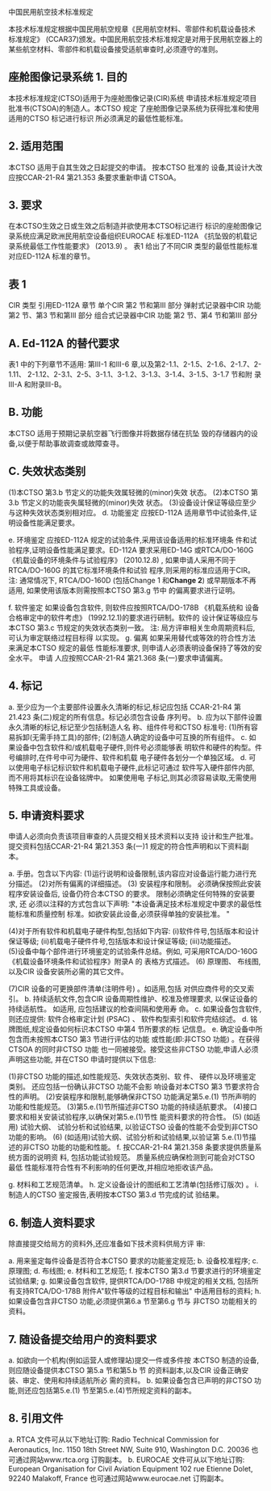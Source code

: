  
中国民用航空技术标准规定 
 
本技术标准规定根据中国民用航空规章《民用航空材料、零部件和机载设备技术
标准规定》
(CCAR37)颁发。中国民用航空技术标准规定是对用于民用航空器上的
某些航空材料、零部件和机载设备接受适航审查时,必须遵守的准则。 
 

## 座舱图像记录系统 1. 目的

本技术标准规定(CTSO)适用于为座舱图像记录(CIR)系统
申请技术标准规定项目批准书(CTSOA)的制造人。本CTSO 规定
了座舱图像记录系统为获得批准和使用适用的CTSO 标记进行标识
所必须满足的最低性能标准。 

## 2. 适用范围

本CTSO 适用于自其生效之日起提交的申请。
按本CTSO 批准的
设备,其设计大改应按CCAR-21-R4 第21.353 条要求重新申请
CTSOA。 

## 3. 要求

在本CTSO生效之日或生效之后制造并欲使用本CTSO标记进行
标识的座舱图像记录系统应满足欧洲民用航空设备组织EUROCAE 标准ED-112A
《抗坠毁的机载记录系统最低工作性能要求》
(2013.9)
。
表1 给出了不同CIR 类型的最低性能标准对应ED-112A 标准的章节。
 

## 表 1

CIR 类型 
引用ED-112A 章节 
单个CIR 
第2 节和第III 部分 
弹射式记录器中CIR 功能 
第2 节、第3 节和第III 部分 
组合式记录器中CIR 功能 
第2 节、第4 节和第III 部分 

## A. Ed-112A 的替代要求

表1 中的下列章节不适用: 
第III-1 和III-6 章,以及第2-1.1、2-1.5、2-1.6、2-1.7、2-1.11、
2-1.12、2-3.1、2-5、3-1.1、3-1.2、3-1.3、3-1.4、3-1.5、3-1.7 节和附
录III-A 和附录III-B。 

## B. 功能

本CTSO 适用于预期记录航空器飞行图像并将数据存储在抗坠
毁的存储器内的设备,以便于帮助事故调查或故障查寻。 

## C. 失效状态类别

(1)本CTSO 第3.b 节定义的功能失效属轻微的(minor)失效
状态。 
(2)本CTSO 第3.b 节定义的功能丧失属轻微的(minor)失效
状态。 
(3)设备设计保证等级应至少与这种失效状态类别相对应。 
d. 功能鉴定 
应按ED-112A 适用章节中试验条件,证明设备性能满足要求。 

e. 环境鉴定 
应按ED-112A 规定的试验条件,采用该设备适用的标准环境条
件和试验程序,证明设备性能满足要求。ED-112A 要求采用ED-14G 或RTCA/DO-160G《机载设备的环境条件与试验程序》
(2010.12.8)
,
如果申请人采用不同于RTCA/DO-160G 的其它标准环境条件和试验
程序,则采用的标准应适用于CIR。 
注:
通常情况下, RTCA/DO-160D
(包括Change 1 和**Change 2**)
或早期版本不再适用,
如果使用该版本则需按照本CTSO 第3.g 节中
的偏离要求进行证明。 

f. 软件鉴定 
如果设备包含软件,
则软件应按照RTCA/DO-178B
《机载系统和
设备合格审定中的软件考虑》
(1992.12.1)的要求进行研制。软件的
设计保证等级应与本CTSO 第3.c 节规定的失效状态类别一致。 
注:
局方评审相关生命周期资料后,
可认为审定联络过程目标得
以实现。 
g. 偏离 
如果采用替代或等效的符合性方法来满足本CTSO 规定的最低
性能标准要求,
则申请人必须表明设备保持了等效的安全水平。
申请
人应按照CCAR-21-R4 第21.368 条(一)要求申请偏离。 

## 4. 标记

a. 至少应为一个主要部件设置永久清晰的标记,标记应包括
CCAR-21-R4 第21.423 条(二)规定的所有信息。标记必须包含设备 序列号。 
b. 应为以下部件设置永久清晰的标记,标记至少包括制造人名
称、组件件号和CTSO 标准号: 
(1)所有容易拆卸(无需手持工具)的部件; 
(2)制造人确定的设备中可互换的所有组件。 
c. 如果设备中包含软件和/或机载电子硬件,则件号必须能够表
明软件和硬件的构型。件号编排时,在件号中可为硬件、软件和机载
电子硬件各划分一个单独区域。 
d. 可以使用电子标记标识软件和机载电子硬件,此标记可通过
软件写入硬件部件内部,
而不用将其标识在设备铭牌中。
如果使用电
子标记,则其必须容易读取,无需使用特殊工具或设备。 

## 5. 申请资料要求

申请人必须向负责该项目审查的人员提交相关技术资料以支持
设计和生产批准。提交资料包括CCAR-21-R4 第21.353 条(一)1
规定的符合性声明和以下资料副本。 

a. 手册。包含以下内容: 
(1)运行说明和设备限制,该内容应对设备运行能力进行充
分描述。 
(2)对所有偏离的详细描述。 
(3)
安装程序和限制。
必须确保按照此安装程序安装设备后,
设备仍符合本CTSO 的要求。
限制必须确定任何特殊的安装要求,
还
必须以注释的方式包含以下声明: 
"本设备满足技术标准规定中要求的最低性能标准和质量控制
标准。如欲安装此设备,必须获得单独的安装批准。
" 

(4)对于所有软件和机载电子硬件构型,包括如下内容: 
(i)软件件号,包括版本和设计保证等级; 
(ii)机载电子硬件件号,包括版本和设计保证等级; 
(iii)功能描述。  
(5)设备中每个部件进行环境鉴定的试验条件总结。例如,
可采用RTCA/DO-160G《机载设备环境条件和试验程序》附录A 的
表格方式描述。 
(6)
原理图、
布线图,
以及CIR 设备安装所必需的其它文件。
 
(7)CIR 设备的可更换部件清单(注明件号)
。如适用,包括
对供应商件号的交叉索引。 
b. 持续适航文件,包含CIR 设备周期性维护、校准及修理要求,
以保证设备的持续适航性。
如适用,
应包括建议的检查间隔和使用寿
命。 
c. 如果设备包含软件,
则还应提供:
软件合格审定计划
(PSAC)
、
软件构型索引和软件完结综述。 
d. 铭牌图纸,规定设备如何标识本CTSO 中第4 节所要求的标
记信息。 
e. 确定设备中所包含而未按照本CTSO 第3 节进行评估的功能
或性能(即:非CTSO 功能)
。在获得CTSOA 的同时非CTSO 功能
也一同被接受。接受这些非CTSO 功能,申请人必须声明这些功能,
并在CTSO 申请时提供以下信息: 

(1)非CTSO 功能的描述,如性能规范、失效状态类别、软
件、
硬件以及环境鉴定类别。
还应包括一份确认非CTSO 功能不会影
响设备对本CTSO 第3 节要求符合性的声明。 
(2)安装程序和限制,能够确保非CTSO 功能满足第5.e.(1)
节所声明的功能和性能规范。 
(3)第5.e.(1)节所描述非CTSO 功能的持续适航要求。 
(4)接口要求和相关安装试验程序,以确保对第5.e.(1)节性
能资料要求的符合性。 
(5)
(如适用)
试验大纲、
试验分析和试验结果,
以验证CTSO
设备的性能不会受到非CTSO 功能的影响。 
(6)
(如适用)试验大纲、试验分析和试验结果,以验证第
5.e.(1)节描述的非CTSO 功能的功能和性能。 
f. 按CCAR-21-R4 第21.358 条要求提供质量系统方面的说明资
料,
包括功能试验规范。
质量系统应确保检测到可能会对CTSO 最低
性能标准符合性有不利影响的任何更改,并相应地拒收该产品。 

g. 材料和工艺规范清单。 
h. 定义设备设计的图纸和工艺清单(包括修订版次)
。 
i. 制造人的CTSO 鉴定报告,表明按本CTSO 第3.d 节完成的试
验结果。 

## 6. 制造人资料要求

除直接提交给局方的资料外,还应准备如下技术资料供局方评
审: 

a. 用来鉴定每件设备是否符合本CTSO 要求的功能鉴定规范; 
b. 设备校准程序; 
c. 原理图; 
d. 布线图; 
e. 材料和工艺规范; f. 按本CTSO 第3.d 节要求进行的环境鉴定试验结果; 
g. 如果设备包含软件,
提供RTCA/DO-178B 中规定的相关文档,
包括所有支持RTCA/DO-178B 附件A"软件等级的过程目标和输出"
中适用目标的资料; 
h. 如果设备包含非CTSO 功能,必须提供第6.a 节至第6.g 节与
非CTSO 功能相关的资料。 

## 7. 随设备提交给用户的资料要求

a. 如欲向一个机构(例如运营人或修理站)提交一件或多件按
本CTSO 制造的设备,则应随设备提供本CTSO 第5.a 节和第5.b 节
的资料副本,以及CIR 设备正确安装、审定、使用和持续适航所必
需的资料。 
b. 如果设备包含已声明的非CTSO 功能,则还应包括第5.e.(1)
节至第5.e.(4)节所规定资料的副本。 

## 8. 引用文件

a. RTCA 文件可从以下地址订购: 
Radio Technical Commission for Aeronautics, Inc. 1150 18th Street NW, Suite 910, Washington D.C. 20036 也可通过网站www.rtca.org 订购副本。 
b. EUROCAE 文件可从以下地址订购: 
European Organisation for Civil Aviation Equipment 
102 rue Etienne Dolet, 92240 Malakoff, France 也可通过网站www.eurocae.net 订购副本。 